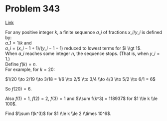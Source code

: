 # Problem 343

[Link](https://projecteuler.net/problem=343)

For any positive integer $k$, a finite sequence $a\_i$ of fractions $x\_i/y\_i$ is defined by:  
$a\_1 = 1/k$ and  
$a\_i = (x\_{i - 1} + 1) / (y\_{i - 1} - 1)$ reduced to lowest terms for $i \\gt 1$.  
When $a\_i$ reaches some integer $n$, the sequence stops. (That is, when $y\_i = 1$.)  
Define $f(k) = n$.  
For example, for $k = 20$: 

$1/20 \\to 2/19 \\to 3/18 = 1/6 \\to 2/5 \\to 3/4 \\to 4/3 \\to 5/2 \\to 6/1 = 6$ 

So $f(20) = 6$. 

Also $f(1) = 1$, $f(2) = 2$, $f(3) = 1$ and $\\sum f(k^3) = 118937$ for $1 \\le k \\le 100$. 

Find $\\sum f(k^3)$ for $1 \\le k \\le 2 \\times 10^6$.

